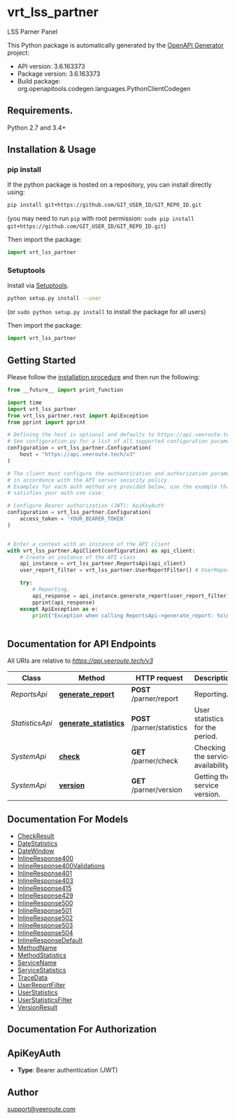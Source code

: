 # vrt_lss_partner
LSS Parner Panel

This Python package is automatically generated by the [OpenAPI Generator](https://openapi-generator.tech) project:

- API version: 3.6.163373
- Package version: 3.6.163373
- Build package: org.openapitools.codegen.languages.PythonClientCodegen

## Requirements.

Python 2.7 and 3.4+

## Installation & Usage
### pip install

If the python package is hosted on a repository, you can install directly using:

```sh
pip install git+https://github.com/GIT_USER_ID/GIT_REPO_ID.git
```
(you may need to run `pip` with root permission: `sudo pip install git+https://github.com/GIT_USER_ID/GIT_REPO_ID.git`)

Then import the package:
```python
import vrt_lss_partner
```

### Setuptools

Install via [Setuptools](http://pypi.python.org/pypi/setuptools).

```sh
python setup.py install --user
```
(or `sudo python setup.py install` to install the package for all users)

Then import the package:
```python
import vrt_lss_partner
```

## Getting Started

Please follow the [installation procedure](#installation--usage) and then run the following:

```python
from __future__ import print_function

import time
import vrt_lss_partner
from vrt_lss_partner.rest import ApiException
from pprint import pprint

# Defining the host is optional and defaults to https://api.veeroute.tech/v3
# See configuration.py for a list of all supported configuration parameters.
configuration = vrt_lss_partner.Configuration(
    host = "https://api.veeroute.tech/v3"
)

# The client must configure the authentication and authorization parameters
# in accordance with the API server security policy.
# Examples for each auth method are provided below, use the example that
# satisfies your auth use case.

# Configure Bearer authorization (JWT): ApiKeyAuth
configuration = vrt_lss_partner.Configuration(
    access_token = 'YOUR_BEARER_TOKEN'
)


# Enter a context with an instance of the API client
with vrt_lss_partner.ApiClient(configuration) as api_client:
    # Create an instance of the API class
    api_instance = vrt_lss_partner.ReportsApi(api_client)
    user_report_filter = vrt_lss_partner.UserReportFilter() # UserReportFilter | Report filter.

    try:
        # Reporting.
        api_response = api_instance.generate_report(user_report_filter)
        pprint(api_response)
    except ApiException as e:
        print("Exception when calling ReportsApi->generate_report: %s\n" % e)
    
```

## Documentation for API Endpoints

All URIs are relative to *https://api.veeroute.tech/v3*

Class | Method | HTTP request | Description
------------ | ------------- | ------------- | -------------
*ReportsApi* | [**generate_report**](docs/ReportsApi.md#generate_report) | **POST** /parner/report | Reporting.
*StatisticsApi* | [**generate_statistics**](docs/StatisticsApi.md#generate_statistics) | **POST** /parner/statistics | User statistics for the period.
*SystemApi* | [**check**](docs/SystemApi.md#check) | **GET** /parner/check | Checking the service availability.
*SystemApi* | [**version**](docs/SystemApi.md#version) | **GET** /parner/version | Getting the service version.


## Documentation For Models

 - [CheckResult](docs/CheckResult.md)
 - [DateStatistics](docs/DateStatistics.md)
 - [DateWindow](docs/DateWindow.md)
 - [InlineResponse400](docs/InlineResponse400.md)
 - [InlineResponse400Validations](docs/InlineResponse400Validations.md)
 - [InlineResponse401](docs/InlineResponse401.md)
 - [InlineResponse403](docs/InlineResponse403.md)
 - [InlineResponse415](docs/InlineResponse415.md)
 - [InlineResponse429](docs/InlineResponse429.md)
 - [InlineResponse500](docs/InlineResponse500.md)
 - [InlineResponse501](docs/InlineResponse501.md)
 - [InlineResponse502](docs/InlineResponse502.md)
 - [InlineResponse503](docs/InlineResponse503.md)
 - [InlineResponse504](docs/InlineResponse504.md)
 - [InlineResponseDefault](docs/InlineResponseDefault.md)
 - [MethodName](docs/MethodName.md)
 - [MethodStatistics](docs/MethodStatistics.md)
 - [ServiceName](docs/ServiceName.md)
 - [ServiceStatistics](docs/ServiceStatistics.md)
 - [TraceData](docs/TraceData.md)
 - [UserReportFilter](docs/UserReportFilter.md)
 - [UserStatistics](docs/UserStatistics.md)
 - [UserStatisticsFilter](docs/UserStatisticsFilter.md)
 - [VersionResult](docs/VersionResult.md)


## Documentation For Authorization


## ApiKeyAuth

- **Type**: Bearer authentication (JWT)


## Author

support@veeroute.com


